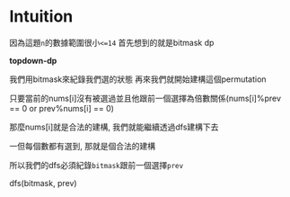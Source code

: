 # Intuition

因為這題`n`的數據範圍很小`<=14`
首先想到的就是bitmask dp

**topdown-dp**

我們用bitmask來紀錄我們選的狀態
再來我們就開始建構這個permutation

只要當前的nums[i]沒有被選過並且他跟前一個選擇為倍數關係(nums[i]%prev == 0 or prev%nums[i] == 0)

那麼nums[i]就是合法的建構, 我們就能繼續透過dfs建構下去

一但每個數都有選到, 那就是個合法的建構

所以我們的dfs必須紀錄`bitmask`跟前一個選擇`prev`

dfs(bitmask, prev)
